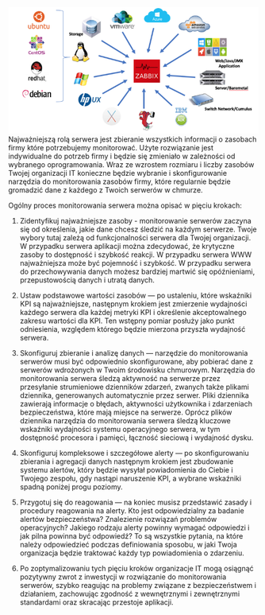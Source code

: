![Zabbix](/grafiki/1568783122053.png)
Najważniejszą rolą serwera jest zbieranie wszystkich informacji o zasobach firmy które potrzebujemy monitorować. Użyte rozwiązanie jest indywidualne do potrzeb firmy i będzie się zmieniało w zależności od wybranego oprogramowania. Wraz ze wzrostem rozmiaru i liczby zasobów Twojej organizacji IT konieczne będzie wybranie i skonfigurowanie narzędzia do monitorowania zasobów firmy, które regularnie będzie gromadzić dane z każdego z Twoich serwerów w chmurze. 

Ogólny proces monitorowania serwera można opisać w pięciu krokach:

1. Zidentyfikuj najważniejsze zasoby - monitorowanie serwerów zaczyna się od określenia, jakie dane chcesz śledzić na każdym serwerze. Twoje wybory tutaj zależą od funkcjonalności serwera dla Twojej organizacji. W przypadku serwera aplikacji można zdecydować, że krytyczne zasoby to dostępność i szybkość reakcji. W przypadku serwera WWW najważniejsza może być pojemność i szybkość. W przypadku serwera do przechowywania danych możesz bardziej martwić się opóźnieniami, przepustowością danych i utratą danych.

2. Ustaw podstawowe wartości zasobów — po ustaleniu, które wskaźniki KPI są najważniejsze, następnym krokiem jest zmierzenie wydajności każdego serwera dla każdej metryki KPI i określenie akceptowalnego zakresu wartości dla KPI. Ten wstępny pomiar posłuży jako punkt odniesienia, względem którego będzie mierzona przyszła wydajność serwera.

3. Skonfiguruj zbieranie i analizę danych — narzędzie do monitorowania serwerów musi być odpowiednio skonfigurowane, aby pobierać dane z serwerów wdrożonych w Twoim środowisku chmurowym. Narzędzia do monitorowania serwera śledzą aktywność na serwerze przez przesyłanie strumieniowe dzienników zdarzeń, zwanych także plikami dziennika, generowanych automatycznie przez serwer. Pliki dziennika zawierają informacje o błędach, aktywności użytkownika i zdarzeniach bezpieczeństwa, które mają miejsce na serwerze. Oprócz plików dziennika narzędzia do monitorowania serwera śledzą kluczowe wskaźniki wydajności systemu operacyjnego serwera, w tym dostępność procesora i pamięci, łączność sieciową i wydajność dysku.

4. Skonfiguruj kompleksowe i szczegółowe alerty — po skonfigurowaniu zbierania i agregacji danych następnym krokiem jest zbudowanie systemu alertów, który będzie wysyłał powiadomienia do Ciebie i Twojego zespołu, gdy nastąpi naruszenie KPI, a wybrane wskaźniki spadną poniżej progu poziomy.

5. Przygotuj się do reagowania — na koniec musisz przedstawić zasady i procedury reagowania na alerty. Kto jest odpowiedzialny za badanie alertów bezpieczeństwa? Znalezienie rozwiązań problemów operacyjnych? Jakiego rodzaju alerty powinny wymagać odpowiedzi i jak pilna powinna być odpowiedź? To są wszystkie pytania, na które należy odpowiedzieć podczas definiowania sposobu, w jaki Twoja organizacja będzie traktować każdy typ powiadomienia o zdarzeniu.

6. Po zoptymalizowaniu tych pięciu kroków organizacje IT mogą osiągnąć pozytywny zwrot z inwestycji w rozwiązanie do monitorowania serwerów, szybko reagując na problemy związane z bezpieczeństwem i działaniem, zachowując zgodność z wewnętrznymi i zewnętrznymi standardami oraz skracając przestoje aplikacji.